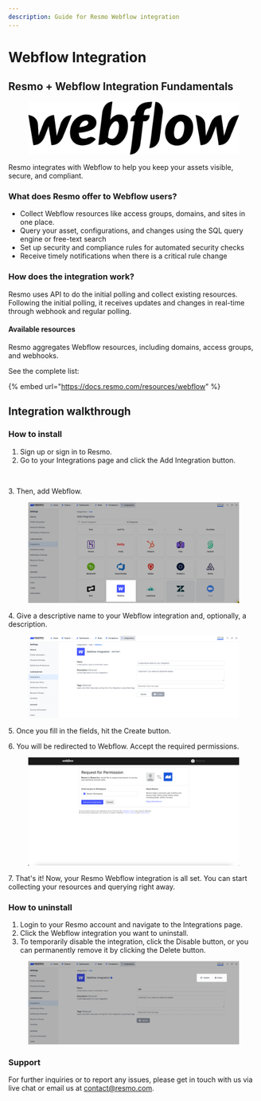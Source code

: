 ```yaml
---
description: Guide for Resmo Webflow integration
---
```


# Webflow Integration

## Resmo + Webflow Integration Fundamentals

<figure><img src="../.gitbook/assets/Webflow_logo.png" alt=""><figcaption></figcaption></figure>

Resmo integrates with Webflow to help you keep your assets visible, secure, and compliant.

### What does Resmo offer to Webflow users?

* Collect Webflow resources like access groups, domains, and sites in one place.
* Query your asset, configurations, and changes using the SQL query engine or free-text search
* Set up security and compliance rules for automated security checks
* Receive timely notifications when there is a critical rule change

### How does the integration work?

Resmo uses API to do the initial polling and collect existing resources. Following the initial polling, it receives updates and changes in real-time through webhook and regular polling.

#### Available resources

Resmo aggregates Webflow resources, including domains, access groups, and webhooks.

See the complete list:

{% embed url="https://docs.resmo.com/resources/webflow" %}

## Integration walkthrough

### How to install

1. Sign up or sign in to Resmo.
2. Go to your Integrations page and click the Add Integration button.

<figure><img src="../.gitbook/assets/add-integration (4).png" alt=""><figcaption></figcaption></figure>

3\. Then, add Webflow.

<figure><img src="../.gitbook/assets/add-webflow.png" alt=""><figcaption></figcaption></figure>

4\. Give a descriptive name to your Webflow integration and, optionally, a description.

<figure><img src="../.gitbook/assets/webflow-integration-screen.png" alt=""><figcaption></figcaption></figure>

5\. Once you fill in the fields, hit the Create button.

6\. You will be redirected to Webflow. Accept the required permissions.

<figure><img src="../.gitbook/assets/webflow-permissions.png" alt=""><figcaption></figcaption></figure>

7\. That's it! Now, your Resmo Webflow integration is all set. You can start collecting your resources and querying right away.&#x20;

### How to uninstall

1. Login to your Resmo account and navigate to the Integrations page.
2. Click the Webflow integration you want to uninstall.
3. To temporarily disable the integration, click the Disable button, or you can permanently remove it by clicking the Delete button.&#x20;

<figure><img src="../.gitbook/assets/disable-delete.png" alt=""><figcaption></figcaption></figure>

### Support

For further inquiries or to report any issues, please get in touch with us via live chat or email us at [contact@resmo.com](mailto:contact@resmo.com).
